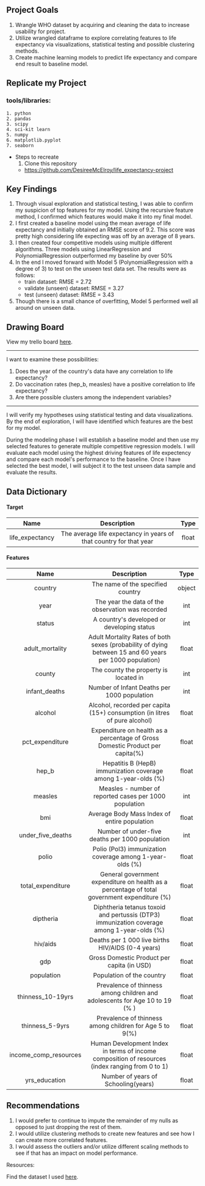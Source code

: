 ## Project Goals
1. Wrangle WHO dataset by acquiring and cleaning the data to increase usability for project.
2. Utilize wrangled dataframe to explore correlating features to life expectancy via visualizations, statistical testing and possible clustering methods.
3. Create machine learning models to predict life expectancy and compare end result to baseline model.

## Replicate my Project
### tools/libraries:
    1. python
    2. pandas
    3. scipy
    4. sci-kit learn
    5. numpy
    6. matplotlib.pyplot
    7. seaborn
* Steps to recreate
    1. Clone this repository
    - https://github.com/DesireeMcElroy/life_expectancy-project

## Key Findings
1. Through visual exploration and statistical testing, I was able to confirm my suspicion of top features for my model.
Using the recursive feature method, I confirmed which features would make it into my final model.
2. I first created a baseline model using the mean average of life expectancy and initially obtained an RMSE score of 9.2. This score was pretty high considering life expecting was off by an average of 8 years.
3. I then created four competitive models using multiple different algorithms.
Three models using LinearRegression and PolynomialRegression outperformed my baseline by over 50%
4. In the end I moved forward with Model 5 (PolynomialRegression with a degree of 3) to test on the unseen test data set. The results were as follows:
    - train dataset: RMSE = 2.72
    - validate (unseen) dataset: RMSE = 3.27
    - test (unseen) dataset: RMSE = 3.43
5. Though there is a small chance of overfitting, Model 5 performed well all around on unseen data.

## Drawing Board
View my trello board [here](https://trello.com/b/OUlKpE5E/life-expectancy-project).

------------

I want to examine these possibilities:
1. Does the year of the country's data have any correlation to life expectancy?
2. Do vaccination rates (hep_b, measles) have a positive correlation to life expectancy?
3. Are there possible clusters among the independent variables?

-------

I will verify my hypotheses using statistical testing and data visualizations. By the end of exploration, I will have identified which features are the best for my model.

During the modeling phase I will establish a baseline model and then use my selected features to generate multiple competitive regression models. I will evaluate each model using the highest driving features of life expectency and compare each model's performance to the baseline. Once I have selected the best model, I will subject it to the test unseen data sample and evaluate the results.


## Data Dictionary

#### Target
Name | Description | Type
:---: | :---: | :---:
life_expectancy | The average life expectancy in years of that country for that year | float
#### Features
Name | Description | Type
:---: | :---: | :---:
country | The name of the specified country | object
year | The year the data of the observation was recorded | int
status | A country's developed or developing status | int
adult_mortality | Adult Mortality Rates of both sexes (probability of dying between 15 and 60 years per 1000 population) | float
county | The county the property is located in | int
infant_deaths | Number of Infant Deaths per 1000 population | int
alcohol | Alcohol, recorded per capita (15+) consumption (in litres of pure alcohol)  | float
pct_expenditure | Expenditure on health as a percentage of Gross Domestic Product per capita(%) | float
hep_b | Hepatitis B (HepB) immunization coverage among 1-year-olds (%) | float
measles | Measles - number of reported cases per 1000 population | int
bmi | Average Body Mass Index of entire population | float
under_five_deaths | Number of under-five deaths per 1000 population | int
polio | Polio (Pol3) immunization coverage among 1-year-olds (%) | float
total_expenditure | General government expenditure on health as a percentage of total government expenditure (%) | float
diptheria | Diphtheria tetanus toxoid and pertussis (DTP3) immunization coverage among 1-year-olds (%) | float
hiv/aids | Deaths per 1 000 live births HIV/AIDS (0-4 years) | float
gdp | Gross Domestic Product per capita (in USD) | float
population | Population of the country | float
thinness_10-19yrs | Prevalence of thinness among children and adolescents for Age 10 to 19 (% ) | float
thinness_5-9yrs | Prevalence of thinness among children for Age 5 to 9(%) | float
income_comp_resources | Human Development Index in terms of income composition of resources (index ranging from 0 to 1) | float
yrs_education | Number of years of Schooling(years) | float




## Recommendations
1. I would prefer to continue to impute the remainder of my nulls as opposed to just dropping the rest of them.
2. I would utilize clustering methods to create new features and see how I can create more correlated features.
3. I would assess the outliers and/or utilize different scaling methods to see if that has an impact on model performance.


Resources:

Find the dataset I used [here](https://www.kaggle.com/kumarajarshi/life-expectancy-who).

